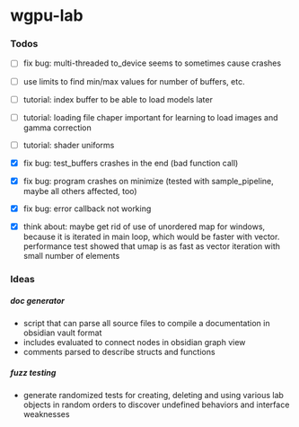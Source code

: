 # wgpu-lab

### Todos

- [ ] fix bug: multi-threaded to_device seems to sometimes cause crashes
- [ ] use limits to find min/max values for number of buffers, etc.
- [ ] tutorial: index buffer to be able to load models later
- [ ] tutorial: loading file chaper important for learning to load images and gamma correction
- [ ] tutorial: shader uniforms
- [x] fix bug: test_buffers crashes in the end (bad function call)
- [x] fix bug: program crashes on minimize (tested with sample_pipeline, maybe all others affected, too) 
- [x] fix bug: error callback not working
- [x] think about: maybe get rid of use of unordered map for windows, because it is iterated in main loop, 
      which would be faster with vector. performance test showed that umap is as fast as vector iteration 
      with small number of elements


### Ideas

##### doc generator
- script that can parse all source files to compile a documentation in obsidian vault format
- includes evaluated to connect nodes in obsidian graph view
- comments parsed to describe structs and functions

##### fuzz testing
- generate randomized tests for creating, deleting and using various lab objects in random orders
  to discover undefined behaviors and interface weaknesses
